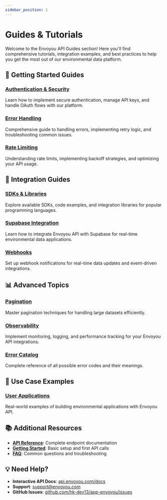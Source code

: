 ```yaml
---
sidebar_position: 1
---
```


# Guides & Tutorials

Welcome to the Envoyou API Guides section! Here you'll find comprehensive tutorials, integration examples, and best practices to help you get the most out of our environmental data platform.

## 🚀 Getting Started Guides

### [Authentication & Security](../api/authentication.md)
Learn how to implement secure authentication, manage API keys, and handle OAuth flows with our platform.

### [Error Handling](./error-handling.md)
Comprehensive guide to handling errors, implementing retry logic, and troubleshooting common issues.

### [Rate Limiting](./rate-limiting.md)
Understanding rate limits, implementing backoff strategies, and optimizing your API usage.

## 🔧 Integration Guides

### [SDKs & Libraries](./sdks-libraries.md)
Explore available SDKs, code examples, and integration libraries for popular programming languages.

### [Supabase Integration](./supabase-integration.md)
Learn how to integrate Envoyou API with Supabase for real-time environmental data applications.

### [Webhooks](./webhooks.md)
Set up webhook notifications for real-time data updates and event-driven integrations.

## 📊 Advanced Topics

### [Pagination](./pagination.md)
Master pagination techniques for handling large datasets efficiently.

### [Observability](./observability.md)
Implement monitoring, logging, and performance tracking for your Envoyou API integrations.

### [Error Catalog](./error-catalog.md)
Complete reference of all possible error codes and their meanings.

## 🎯 Use Case Examples

### [User Applications](./user-applications.mdx)
Real-world examples of building environmental applications with Envoyou API.

## 📚 Additional Resources

- **[API Reference](../api/api-reference.md)**: Complete endpoint documentation
- **[Getting Started](../getting-started.md)**: Basic setup and first API calls
- **[FAQ](../faq.md)**: Common questions and troubleshooting

## 💡 Need Help?

- **Interactive API Docs**: [api.envoyou.com/docs](https://api.envoyou.com/docs)
- **Support**: [support@envoyou.com](mailto:support@envoyou.com)
- **GitHub Issues**: [github.com/hk-dev13/app-envoyou/issues](https://github.com/hk-dev13/app-envoyou/issues)
